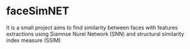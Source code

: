 # faceSimNET
It is a small project aims to find similarity between faces with features extractions using 
Siamnse Nurel Network (SNN) and structural similarity index measure (SSIM)
